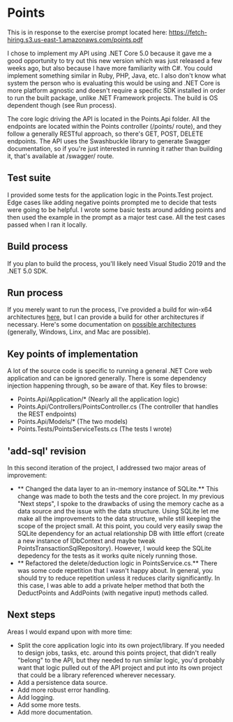 # Points
This is in response to the exercise prompt located here: https://fetch-hiring.s3.us-east-1.amazonaws.com/points.pdf

I chose to implement my API using .NET Core 5.0 because it gave me a good opportunity to try out this new version which was just released a few weeks ago, but also because I have more familiarity with C#. You could implement something similar in Ruby, PHP, Java, etc. I also don't know what system the person who is evaluating this would be using and .NET Core is more platform agnostic and doesn't require a specific SDK installed in order to run the built package, unlike .NET Framework projects. The build is OS dependent though (see Run process). 

The core logic driving the API is located in the Points.Api folder. All the endpoints are located within the Points controller (/points/ route), and they follow a generally RESTful approach, so there's GET, POST, DELETE endpoints. The API uses the Swashbuckle library to generate Swagger documentation, so if you're just interested in running it rather than building it, that's available at /swagger/ route.

## Test suite
I provided some tests for the application logic in the Points.Test project. Edge cases like adding negative points prompted me to decide that tests were going to be helpful. I wrote some basic tests around adding points and then used the example in the prompt as a major test case. All the test cases passed when I ran it locally.

## Build process
If you plan to build the process, you'll likely need Visual Studio 2019 and the .NET 5.0 SDK.

## Run process
If you merely want to run the process, I've provided a build for win-x64 architectures [here](https://drive.google.com/file/d/1IiXy1Y0lRNqUeA2x2KbdrYBejOaMgmXL/view?usp=sharing), but I can provide a build for other architectures if necessary. Here's some documentation on [possible architectures](https://docs.microsoft.com/en-us/dotnet/core/rid-catalog) (generally, Windows, Linx, and Mac are possible).

## Key points of implementation
A lot of the source code is specific to running a general .NET Core web application and can be ignored generally. There is some dependency injection happening through, so be aware of that. Key files to browse:
 - Points.Api/Application/* (Nearly all the application logic)
 - Points.Api/Controllers/PointsController.cs (The controller that handles the REST endpoints)
 - Points.Api/Models/* (The two models)
 - Points.Tests/PointsServiceTests.cs (The tests I wrote)
 
## 'add-sql' revision
In this second iteration of the project, I addressed two major areas of improvement:
 - ** Changed the data layer to an in-memory instance of SQLite.** This change was made to both the tests and the core project. In my previous "Next steps", I spoke to the drawbacks of using the memory cache as a data source and the issue with the data structure. Using SQLite let me make all the improvements to the data structure, while still keeping the scope of the project small. At this point, you could very easily swap the SQLite dependency for an actual relationship DB with little effort (create a new instance of IDbContext and maybe tweak PointsTransactionSqlRepository). However, I would keep the SQLite depedency for the tests as it works quite nicely running those.
 - ** Refactored the delete/deduction logic in PointsService.cs.** There was some code repetition that I wasn't happy about. In general, you should try to reduce repetition unless it reduces clarity significantly. In this case, I was able to add a private helper method that both the DeductPoints and AddPoints (with negative input) methods called.

## Next steps
Areas I would expand upon with more time:
 - Split the core application logic into its own project/library. If you needed to design jobs, tasks, etc. around this points project, that didn't really "belong" to the API, but they needed to run similar logic, you'd probably want that logic pulled out of the API project and put into its own project that could be a library referenced wherever necessary.
 - Add a persistence data source.
 - Add more robust error handling.
 - Add logging.
 - Add some more tests. 
 - Add more documentation.
